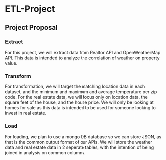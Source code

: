 # ETL-Project

## Project Proposal

### Extract

For this project, we will extract data from Realtor API and OpenWeatherMap API. This data is intended to analyze the correlation of weather on property value. 

### Transform

For transformation, we will target the matching location data in each dataset, and the minimum and maximum and average temperature per zip code. For the real estate data, we will focus only on location data, the square feet of the house, and the house price. We will only be looking at homes for sale as this data is intended to be used for someone looking to invest in real estate. 

### Load

For loading, we plan to use a mongo DB database so we can store JSON, as that is the common output format of our APIs. We will store the weather data and real estate data in 2 seperate tables, with the intention of being joined in analysis on common columns. 


